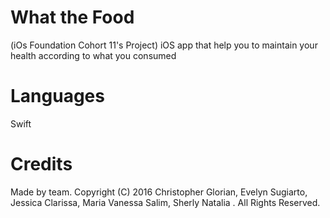 # What the Food
(iOs Foundation Cohort 11's Project)
iOS app that help you to maintain your health according to what you consumed

# Languages
Swift

# Credits
Made by team. Copyright (C) 2016 Christopher Glorian, Evelyn Sugiarto, Jessica Clarissa, Maria Vanessa Salim, Sherly Natalia . All Rights Reserved.
